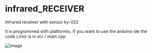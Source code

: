 # infrared_RECEIVER
Infrared receiver with sensor ky-022

It is programmed with platformio, if you want to use the arduino ide the code (.ino) is in src / main.cpp


![image](https://user-images.githubusercontent.com/93759057/140579640-b9cf49f7-432e-4d4b-911a-4a67997cb891.png)
